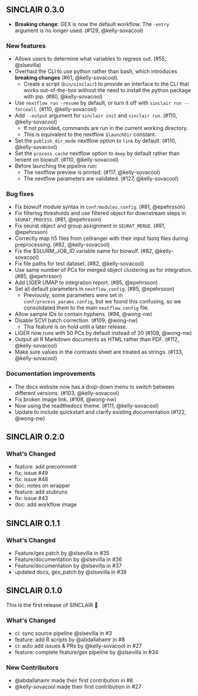 ## SINCLAIR 0.3.0

- **Breaking change**: GEX is now the default workflow. The `-entry` argument is no longer used. (#129, @kelly-sovacool)

### New features

- Allows users to determine what variables to regress out. (#55, @slsevilla)
- Overhaul the CLI to use python rather than bash, which introduces **breaking changes** (#61, @kelly-sovacool).
  - Create a script (`bin/sinclair`) to provide an interface to the CLI that works out-of-the-box without the need to install the python package with pip. (#80, @kelly-sovacool)
- Use `nextflow run -resume` by default, or turn it off with `sinclair run --forceall`. (#110, @kelly-sovacool)
- Add `--output` argument for `sinclair init` and `sinclair run`. (#110, @kelly-sovacool)
  - If not provided, commands are run in the current working directory.
  - This is equivalent to the nextflow `$launchDir` constant.
- Set the `publish_dir_mode` nextflow option to `link` by default. (#110, @kelly-sovacool)
- Set the `process.cache` nextflow option to `deep` by default rather than lenient on biowulf. (#110, @kelly-sovacool)
- Before launching the pipeline run:
  - The nextflow preview is printed. (#117, @kelly-sovacool)
  - The nextflow parameters are validated. (#127, @kelly-sovacool)

### Bug fixes

- Fix biowulf module syntax in `conf/modules.config`. (#81, @epehrsson)
- Fix filtering thresholds and use filtered object for downstream steps in `SEURAT_PROCESS`. (#81, @epehrsson)
- Fix seurat object and group assignment in `SEURAT_MERGE`. (#81, @epehrsson)
- Correctly map h5 files from cellranger with their input fastq files during preprocessing. (#82, @kelly-sovacool)
- Fix the $SLURM_JOB_ID variable name for biowulf. (#82, @kelly-sovacool)
- Fix file paths for test dataset. (#82, @kelly-sovacool)
- Use same number of PCs for merged object clustering as for integration. (#85, @epehrsson)
- Add LIGER UMAP to integration report. (#85, @epehrsson)
- Set all default parameters in `nextflow.config`. (#85, @epehrsson)
  - Previously, some parameters were set in `conf/process_params.config`, but we found this confusing, so we consolidated them to the main `nextflow.config` file.
- Allow sample IDs to contain hyphens. (#94, @wong-nw)
- Disable SCVI batch correction. (#109, @wong-nw)
  - This feature is on hold until a later release.
- LIGER now runs with 50 PCs by default instead of 20 (#109, @wong-nw)
- Output all R Markdown documents as HTML rather than PDF. (#112, @kelly-sovacool)
- Make sure values in the contrasts sheet are treated as strings. (#133, @kelly-sovacool)

### Documentation improvements

- The docs website now has a drop-down menu to switch between different versions. (#103, @kelly-sovacool)
- Fix broken image link. (#108, @wong-nw)
- Now using the readthedocs theme. (#111, @kelly-sovacool)
- Update to include quickstart and clarify existing documentation (#122, @wong-nw)

## SINCLAIR 0.2.0

### What's Changed

- feature: add precommmit
- fix: issue #49
- fix: issue #48
- doc: notes on wrapper
- feature: add stubruns
- fix: issue #43
- doc: add workflow image

## SINCLAIR 0.1.1

### What's Changed

- Feature/gex patch by @slsevilla in #35
- Feature/documentation by @slsevilla in #36
- Feature/documentation by @slsevilla in #37
- updated docs, gex_patch by @slsevilla in #38

## SINCLAIR 0.1.0

This is the first release of SINCLAIR 🎉

### What's Changed

- ci: sync source pipeline @slsevilla in #3
- feature: add R scripts by @abdallahamr in #8
- ci: auto add issues & PRs by @kelly-sovacool in #27
- feature: complete feature/gex pipeline by @slsevilla in #34

### New Contributors

- @abdallahamr made their first contribution in #8
- @kelly-sovacool made their first contribution in #27

